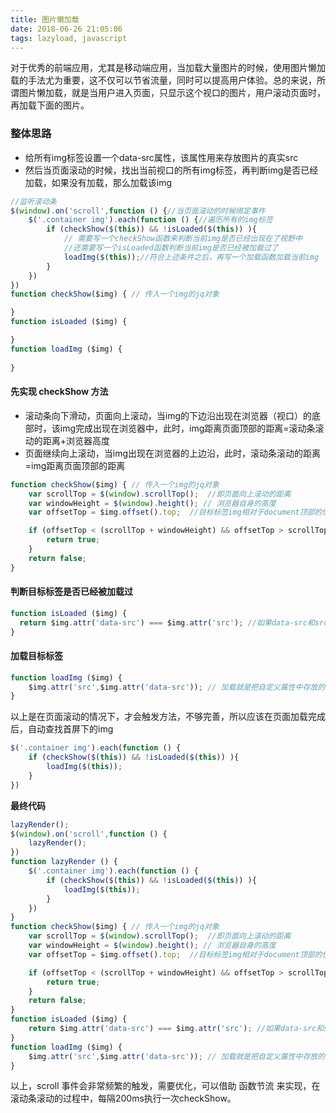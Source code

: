 ```yaml
---
title: 图片懒加载
date: 2018-06-26 21:05:06
tags: lazyload, javascript
---
```


对于优秀的前端应用，尤其是移动端应用，当加载大量图片的时候，使用图片懒加载的手法尤为重要，这不仅可以节省流量，同时可以提高用户体验。总的来说，所谓图片懒加载，就是当用户进入页面，只显示这个视口的图片，用户滚动页面时，再加载下面的图片。

### 整体思路

* 给所有img标签设置一个data-src属性，该属性用来存放图片的真实src
* 然后当页面滚动的时候，找出当前视口的所有img标签，再判断img是否已经加载，如果没有加载，那么加载该img

```javascript
//监听滚动条
$(window).on('scroll',function () {//当页面滚动的时候绑定事件
    $('.container img').each(function () {//遍历所有的img标签
        if (checkShow($(this)) && !isLoaded($(this)) ){
            // 需要写一个checkShow函数来判断当前img是否已经出现在了视野中
            //还需要写一个isLoaded函数判断当前img是否已经被加载过了
            loadImg($(this));//符合上述条件之后，再写一个加载函数加载当前img
        }
    })
})
function checkShow($img) { // 传入一个img的jq对象

}
function isLoaded ($img) {

}
function loadImg ($img) {
    
}
```

#### 先实现 checkShow 方法
* 滚动条向下滑动，页面向上滚动，当img的下边沿出现在浏览器（视口）的底部时，该img完成出现在浏览器中，此时，img距离页面顶部的距离=滚动条滚动的距离+浏览器高度
* 页面继续向上滚动，当img出现在浏览器的上边沿，此时，滚动条滚动的距离=img距离页面顶部的距离

```javascript
function checkShow($img) { // 传入一个img的jq对象
    var scrollTop = $(window).scrollTop();  //即页面向上滚动的距离
    var windowHeight = $(window).height(); // 浏览器自身的高度
    var offsetTop = $img.offset().top;  //目标标签img相对于document顶部的位置

    if (offsetTop < (scrollTop + windowHeight) && offsetTop > scrollTop) { //在2个临界状态之间的就为出现在视野中的
        return true;
    }
    return false;
}
```

#### 判断目标标签是否已经被加载过
```javascript
function isLoaded ($img) {
  return $img.attr('data-src') === $img.attr('src'); //如果data-src和src相等那么就是已经加载过了
}
```

#### 加载目标标签
```javascript
function loadImg ($img) {
	$img.attr('src',$img.attr('data-src')); // 加载就是把自定义属性中存放的真实的src地址赋给src属性
}
```

以上是在页面滚动的情况下，才会触发方法，不够完善，所以应该在页面加载完成后，自动查找首屏下的img
```javascript
$('.container img').each(function () {
    if (checkShow($(this)) && !isLoaded($(this)) ){
        loadImg($(this));
    }
})
```

**最终代码**
```javascript
lazyRender();
$(window).on('scroll',function () {
    lazyRender();
})
function lazyRender () {
    $('.container img').each(function () {
        if (checkShow($(this)) && !isLoaded($(this)) ){
            loadImg($(this));
        }
    })
}
function checkShow($img) { // 传入一个img的jq对象
    var scrollTop = $(window).scrollTop();  //即页面向上滚动的距离
    var windowHeight = $(window).height(); // 浏览器自身的高度
    var offsetTop = $img.offset().top;  //目标标签img相对于document顶部的位置

    if (offsetTop < (scrollTop + windowHeight) && offsetTop > scrollTop) { //在2个临界状态之间的就为出现在视野中的
        return true;
    }
    return false;
}
function isLoaded ($img) {
    return $img.attr('data-src') === $img.attr('src'); //如果data-src和src相等那么就是已经加载过了
}
function loadImg ($img) {
    $img.attr('src',$img.attr('data-src')); // 加载就是把自定义属性中存放的真实的src地址赋给src属性
}
```

以上，scroll 事件会非常频繁的触发，需要优化，可以借助 函数节流 来实现，在滚动条滚动的过程中，每隔200ms执行一次checkShow。
